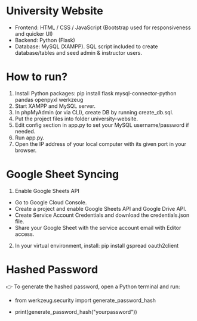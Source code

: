# University Website
* Frontend: HTML / CSS / JavaScript (Bootstrap used for responsiveness and quicker UI)
* Backend: Python (Flask)
* Database: MySQL (XAMPP). SQL script included to create database/tables and seed admin & instructor users.

# How to run?
1. Install Python packages: pip install flask mysql-connector-python pandas openpyxl werkzeug
2. Start XAMPP and MySQL server.
3. In phpMyAdmin (or via CLI), create DB by running create_db.sql.
4. Put the project files into folder university-website.
5. Edit config section in app.py to set your MySQL username/password if needed.
6. Run app.py.
7. Open the IP address of your local computer with its given port in your browser.

# Google Sheet Syncing
1. Enable Google Sheets API
* Go to Google Cloud Console.
* Create a project and enable Google Sheets API and Google Drive API.
* Create Service Account Credentials and download the credentials.json file.
* Share your Google Sheet with the service account email with Editor access.
2. In your virtual environment, install: pip install gspread oauth2client

# Hashed Password
👉 To generate the hashed password, open a Python terminal and run:
* from werkzeug.security import generate_password_hash

* print(generate_password_hash("yourpassword"))

